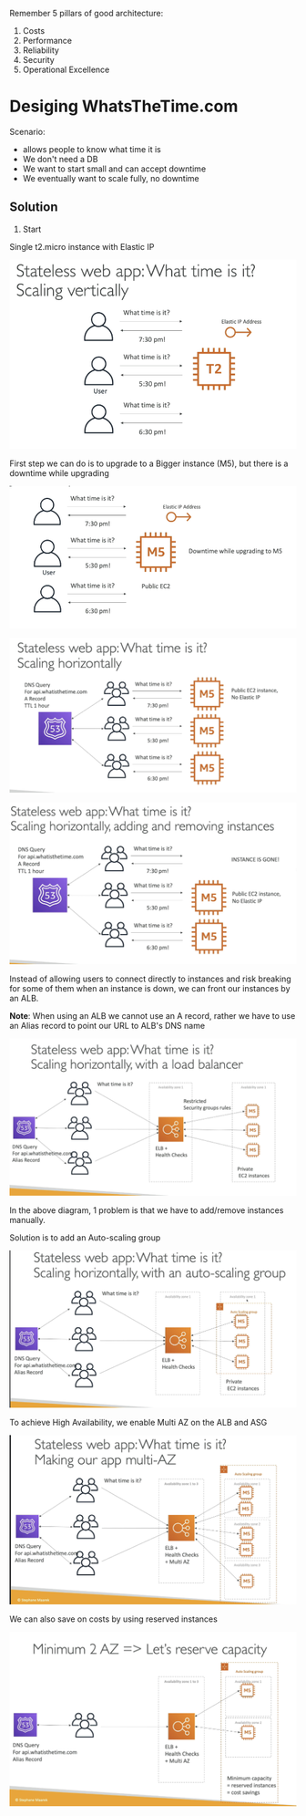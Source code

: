 Remember 5 pillars of good architecture:
1. Costs
2. Performance
3. Reliability
4. Security
5. Operational Excellence

# Desiging WhatsTheTime.com


Scenario:
- allows people to know what time it is
- We don't need a DB
- We want to start small and can accept downtime
- We eventually want to scale fully, no downtime


## Solution

1. Start

Single t2.micro instance with Elastic IP

![b6027babac56cf46325521aac830e608.png](../../images/b6027babac56cf46325521aac830e608.png)

First step we can do is to upgrade to a Bigger instance (M5), but there is a downtime while upgrading

![d1c057db4e36ec40ecaeb7299fe93a0d.png](../../images/d1c057db4e36ec40ecaeb7299fe93a0d.png)    
  
  ![ef84d8ca88fe24ef9c3f64e63e96af90.png](../../images/ef84d8ca88fe24ef9c3f64e63e96af90.png)
  
  
  ![dd4c2df5352d5b59464a28a4e10fba6e.png](../../images/dd4c2df5352d5b59464a28a4e10fba6e.png)
  
  
 
 Instead of allowing users to connect directly to instances and risk breaking for some of them when an instance is down, we can front our instances by an ALB. 
 
 **Note**: When using an ALB we cannot use an A record, rather we have to use an Alias record to point our URL to ALB's DNS name
 
 ![83014cab3a168c0e23a52e66c2b568f9.png](../../images/83014cab3a168c0e23a52e66c2b568f9.png)
 
 
 In the above diagram, 1 problem is that we have to add/remove instances manually. 
 
 Solution is to add an Auto-scaling group
 
 ![45e992989fb7c0b6101dcdbff4525da3.png](../../images/45e992989fb7c0b6101dcdbff4525da3.png)
 
 
 To achieve High Availability, we enable Multi AZ on the ALB and ASG
 
 ![3c51bb5455343f39704866a7d887c38a.png](../../images/3c51bb5455343f39704866a7d887c38a.png)
 
 
 We can also save on costs by using reserved instances
 
 ![8b2abef246d235c67ead16229dee5270.png](../../images/8b2abef246d235c67ead16229dee5270.png)
 